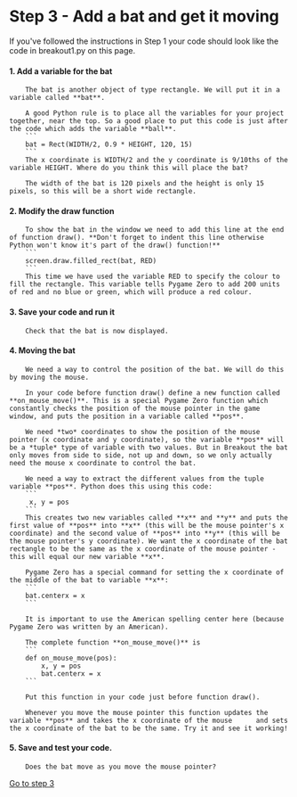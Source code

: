 # Step 3 - Add a bat and get it moving

If you've followed the instructions in Step 1 your code should look like the code in breakout1.py on this page.

#### 1. Add a variable for the bat

        The bat is another object of type rectangle. We will put it in a variable called **bat**.

        A good Python rule is to place all the variables for your project together, near the top. So a good place to put this code is just after the code which adds the variable **ball**.
        ```
        bat = Rect(WIDTH/2, 0.9 * HEIGHT, 120, 15)
        ```
        The x coordinate is WIDTH/2 and the y coordinate is 9/10ths of the variable HEIGHT. Where do you think this will place the bat? 

        The width of the bat is 120 pixels and the height is only 15 pixels, so this will be a short wide rectangle.

#### 2. Modify the draw function

        To show the bat in the window we need to add this line at the end of function draw(). **Don't forget to indent this line otherwise Python won't know it's part of the draw() function!**
        ```
        screen.draw.filled_rect(bat, RED)
        ```
        This time we have used the variable RED to specify the colour to fill the rectangle. This variable tells Pygame Zero to add 200 units of red and no blue or green, which will produce a red colour.

#### 3. Save your code and run it

        Check that the bat is now displayed.

#### 4. Moving the bat

        We need a way to control the position of the bat. We will do this by moving the mouse.

        In your code before function draw() define a new function called **on_mouse_move()**. This is a special Pygame Zero function which constantly checks the position of the mouse pointer in the game window, and puts the position in a variable called **pos**.

        We need *two* coordinates to show the position of the mouse pointer (x coordinate and y coordinate), so the variable **pos** will be a *tuple* type of variable with two values. But in Breakout the bat only moves from side to side, not up and down, so we only actually need the mouse x coordinate to control the bat. 

        We need a way to extract the different values from the tuple variable **pos**. Python does this using this code:
        ```
         x, y = pos
        ```
        This creates two new variables called **x** and **y** and puts the first value of **pos** into **x** (this will be the mouse pointer's x coordinate) and the second value of **pos** into **y** (this will be the mouse pointer's y coordinate). We want the x coordinate of the bat rectangle to be the same as the x coordinate of the mouse pointer - this will equal our new variable **x**. 

        Pygame Zero has a special command for setting the x coordinate of the middle of the bat to variable **x**:
        ```
        bat.centerx = x
        ```

        It is important to use the American spelling center here (because Pygame Zero was written by an American).

        The complete function **on_mouse_move()** is
        ```
        def on_mouse_move(pos):
            x, y = pos
            bat.centerx = x
        ```

        Put this function in your code just before function draw().

        Whenever you move the mouse pointer this function updates the variable **pos** and takes the x coordinate of the mouse      and sets the x coordinate of the bat to be the same. Try it and see it working!

#### 5. Save and test your code.

        Does the bat move as you move the mouse pointer?

[Go to step 3](../step03-move_the_ball)
